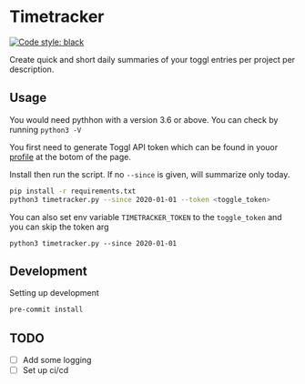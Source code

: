 # Timetracker

<a href="https://github.com/psf/black"><img alt="Code style: black" src="https://img.shields.io/badge/code%20style-black-000000.svg"></a>

Create quick and short daily summaries of your toggl entries per project per description.

## Usage

You would need pythhon with a version 3.6 or above. You can check by running `python3 -V`

You first need to generate Toggl API token which can be found in youor [profile](https://toggl.com/app/profile)  at the botom of the page.

Install then run the script. If no `--since` is given, will summarize only today.

```bash
pip install -r requirements.txt
python3 timetracker.py --since 2020-01-01 --token <toggle_token>
```

You can also set env variable `TIMETRACKER_TOKEN` to the `toggle_token` and you can skip
the token arg
```
python3 timetracker.py --since 2020-01-01
```

## Development
Setting up development

```bash
pre-commit install
```

## TODO

- [ ] Add some logging
- [ ] Set up ci/cd
